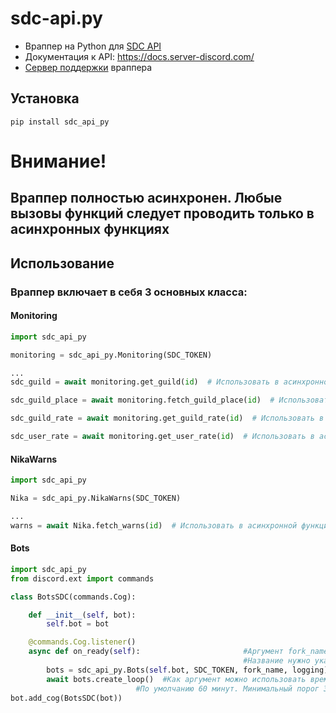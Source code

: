# sdc-api.py
* Враппер на Python для [SDC API](https://docs.server-discord.com)
* Документация к API: https://docs.server-discord.com/
* [Сервер поддержки](https://discord.gg/8epHXKA) враппера 

## Установка

```
pip install sdc_api_py
```

# Внимание!
## Враппер полностью асинхронен. Любые вызовы функций следует проводить только в асинхронных функциях

## Использование

### Враппер включает в себя 3 основных класса:



#### Monitoring

```py
import sdc_api_py

monitoring = sdc_api_py.Monitoring(SDC_TOKEN)

...
sdc_guild = await monitoring.get_guild(id)  # Использовать в асинхронной функции

sdc_guild_place = await monitoring.fetch_guild_place(id)  # Использовать в асинхронной функции

sdc_guild_rate = await monitoring.get_guild_rate(id)  # Использовать в асинхронной функции

sdc_user_rate = await monitoring.get_user_rate(id)  # Использовать в асинхронной функции
```

#### NikaWarns

```py
import sdc_api_py

Nika = sdc_api_py.NikaWarns(SDC_TOKEN)

...
warns = await Nika.fetch_warns(id)  # Использовать в асинхронной функции
```

#### Bots

```py
import sdc_api_py
from discord.ext import commands

class BotsSDC(commands.Cog):

    def __init__(self, bot):
        self.bot = bot

    @commands.Cog.listener()
    async def on_ready(self):                       #Аргумент fork_name опциональный. Укажите название используемого форка discord.py если таковой используется.
                                                    #Название нужно указыать то, с помощью которого вы импортировали форк в свой проект.
        bots = sdc_api_py.Bots(self.bot, SDC_TOKEN, fork_name, logging) # Аргумент logging опциональный. По умолчанию True.
        await bots.create_loop()  #Как аргумент можно использовать время в минутах. Раз в это количество минут будет отправляться статистика.
                            #По умолчанию 60 минут. Минимальный порог 30 минут.
bot.add_cog(BotsSDC(bot))
```
